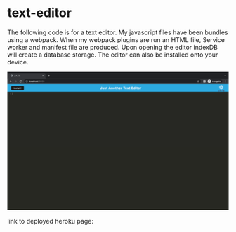 # text-editor
The following code is for a text editor. My javascript files have been bundles using a webpack. When my webpack plugins are run an HTML file, Service worker and manifest file are produced. Upon opening the editor indexDB will create a database storage. The editor can also be installed onto your device. 

![screenshot of text-editor](./assets/image/Screenshot%202022-12-01%20at%2010.07.40%20AM.png)

link to deployed heroku page: